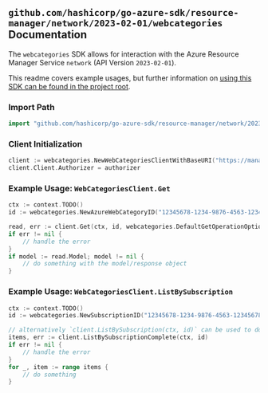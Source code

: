 
## `github.com/hashicorp/go-azure-sdk/resource-manager/network/2023-02-01/webcategories` Documentation

The `webcategories` SDK allows for interaction with the Azure Resource Manager Service `network` (API Version `2023-02-01`).

This readme covers example usages, but further information on [using this SDK can be found in the project root](https://github.com/hashicorp/go-azure-sdk/tree/main/docs).

### Import Path

```go
import "github.com/hashicorp/go-azure-sdk/resource-manager/network/2023-02-01/webcategories"
```


### Client Initialization

```go
client := webcategories.NewWebCategoriesClientWithBaseURI("https://management.azure.com")
client.Client.Authorizer = authorizer
```


### Example Usage: `WebCategoriesClient.Get`

```go
ctx := context.TODO()
id := webcategories.NewAzureWebCategoryID("12345678-1234-9876-4563-123456789012", "azureWebCategoryValue")

read, err := client.Get(ctx, id, webcategories.DefaultGetOperationOptions())
if err != nil {
	// handle the error
}
if model := read.Model; model != nil {
	// do something with the model/response object
}
```


### Example Usage: `WebCategoriesClient.ListBySubscription`

```go
ctx := context.TODO()
id := webcategories.NewSubscriptionID("12345678-1234-9876-4563-123456789012")

// alternatively `client.ListBySubscription(ctx, id)` can be used to do batched pagination
items, err := client.ListBySubscriptionComplete(ctx, id)
if err != nil {
	// handle the error
}
for _, item := range items {
	// do something
}
```

